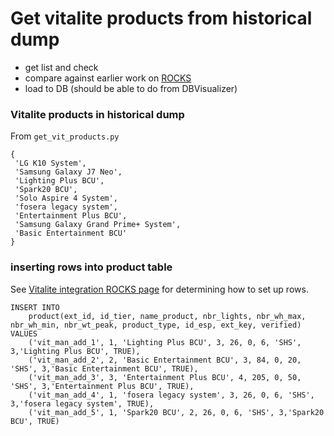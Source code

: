 # Get vitalite products from historical dump

 - get list and check
 - compare against earlier work on [ROCKS](https://rocks.reeep.org/display/NERD/Vitalite+Products)
 - load to DB (should be able to do from DBVisualizer)
 
### Vitalite products in historical dump

From `get_vit_products.py`

```
{
 'LG K10 System', 
 'Samsung Galaxy J7 Neo',
 'Lighting Plus BCU',
 'Spark20 BCU',
 'Solo Aspire 4 System',
 'fosera legacy system',
 'Entertainment Plus BCU',
 'Samsung Galaxy Grand Prime+ System',
 'Basic Entertainment BCU'
}
```

### inserting rows into product table

See [Vitalite integration ROCKS page](https://rocks.reeep.org/display/NERD/Vitalite+Products) for determining how to set up rows.

```
INSERT INTO 
	product(ext_id, id_tier, name_product, nbr_lights, nbr_wh_max, nbr_wh_min, nbr_wt_peak, product_type, id_esp, ext_key, verified)
VALUES
    ('vit_man_add_1', 1, 'Lighting Plus BCU', 3, 26, 0, 6, 'SHS', 3,'Lighting Plus BCU', TRUE),
    ('vit_man_add_2', 2, 'Basic Entertainment BCU', 3, 84, 0, 20, 'SHS', 3,'Basic Entertainment BCU', TRUE),
    ('vit_man_add_3', 3, 'Entertainment Plus BCU', 4, 205, 0, 50, 'SHS', 3,'Entertainment Plus BCU', TRUE),
    ('vit_man_add_4', 1, 'fosera legacy system', 3, 26, 0, 6, 'SHS', 3,'fosera legacy system', TRUE),
    ('vit_man_add_5', 1, 'Spark20 BCU', 2, 26, 0, 6, 'SHS', 3,'Spark20 BCU', TRUE)
```



